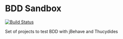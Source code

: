 BDD Sandbox
===========

[![Build Status](https://travis-ci.org/sigrist/bdd.svg?branch=master)](https://travis-ci.org/sigrist/bdd)

Set of projects to test BDD with jBehave and Thucydides
